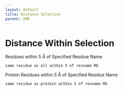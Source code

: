 ```yaml
---
layout: default
title: Distance Selection
parent: VMD
---
```


# Distance Within Selection

Residues within 5 <span>&#8491;</span> of Specified Residue Name

```
same residue as all within 5 of resname MG
```

Protein Residues within 5 <span>&#8491;</span> of Specified Residue Name

```
same residue as protein within 5 of resname MG
```
